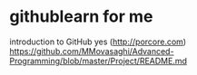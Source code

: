 # githublearn for me
introduction to GitHub
yes (http://porcore.com)
https://github.com/MMovasaghi/Advanced-Programming/blob/master/Project/README.md
